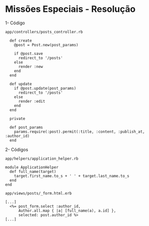 # Missões Especiais - Resolução



1- Código

`app/controllers/posts_controller.rb`

```
  def create
    @post = Post.new(post_params)

    if @post.save
      redirect_to '/posts'
    else
      render :new
    end
  end

  def update
    if @post.update(post_params)
      redirect_to '/posts'
    else
      render :edit
    end
  end
  
  private

  def post_params
    params.require(:post).permit(:title, :content, :publish_at, :author_id)
  end
```



2- Códigos

`app/helpers/application_helper.rb`

```
module ApplicationHelper
  def full_name(target)
    target.first_name.to_s + ' ' + target.last_name.to_s
  end
end
```



`app/views/posts/_form.html.erb`

```
[...]
  <%= post_form.select :author_id,
      Author.all.map { |a| [full_name(a), a.id] },
      selected: post.author_id %>
[...]
```

